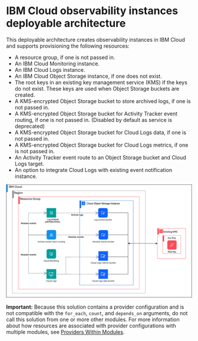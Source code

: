 # IBM Cloud observability instances deployable architecture

This deployable architecture creates observability instances in IBM Cloud and supports provisioning the following resources:

* A resource group, if one is not passed in.
* An IBM Cloud Monitoring instance.
* An IBM Cloud Logs instance.
* An IBM Cloud Object Storage instance, if one does not exist.
* The root keys in an existing key management service (KMS) if the keys do not exist. These keys are used when Object Storage buckets are created.
* A KMS-encrypted Object Storage bucket to store archived logs, if one is not passed in.
* A KMS-encrypted Object Storage bucket for Activity Tracker event routing, if one is not passed in. (Disabled by default as service is deprecated)
* A KMS-encrypted Object Storage bucket for Cloud Logs data, if one is not passed in.
* A KMS-encrypted Object Storage bucket for Cloud Logs metrics, if one is not passed in.
* An Activity Tracker event route to an Object Storage bucket and Cloud Logs target.
* An option to integrate Cloud Logs with existing event notification instance.

![observability-instances-deployable-architecture](../../reference-architecture/deployable-architecture-observability-instances.svg)

**Important:** Because this solution contains a provider configuration and is not compatible with the `for_each`, `count`, and `depends_on` arguments, do not call this solution from one or more other modules. For more information about how resources are associated with provider configurations with multiple modules, see [Providers Within Modules](https://developer.hashicorp.com/terraform/language/modules/develop/providers).
